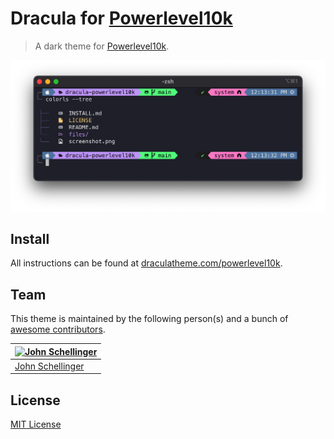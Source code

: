 # Dracula for [Powerlevel10k](https://github.com/romkatv/powerlevel10k)

> A dark theme for [Powerlevel10k](https://github.com/romkatv/powerlevel10k).

![Screenshot](./screenshot.png)

## Install

All instructions can be found at [draculatheme.com/powerlevel10k](https://draculatheme.com/powerlevel10k).

## Team

This theme is maintained by the following person(s) and a bunch of [awesome contributors](https://github.com/dracula/powerlevel10k/graphs/contributors).

[![John Schellinger](https://github.com/jseashell.png?size=100)](https://github.com/jseashell) |
--- |
[John Schellinger](https://github.com/jseashell) |

## License

[MIT License](./LICENSE)
